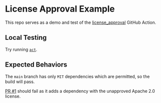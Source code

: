 # License Approval Example

This repo serves as a demo and test of the [license_approval](https://github.com/ralexander-phi/license_approval) GitHub Action.

## Local Testing

Try running [`act`](https://github.com/nektos/act).

## Expected Behaviors

The `main` branch has only `MIT` dependencies which are permitted, so the build will pass.

[PR #1](https://github.com/ralexander-phi/test-license_approval/pull/1) should fail as it adds a dependency with the unapproved Apache 2.0 license.

